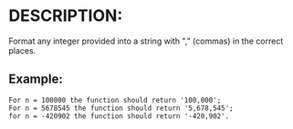# DESCRIPTION:

Format any integer provided into a string with "," (commas) in the correct places.

## Example:

```text
For n = 100000 the function should return '100,000';
For n = 5678545 the function should return '5,678,545';
for n = -420902 the function should return '-420,902'.
```
